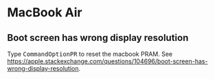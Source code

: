 # MacBook Air

## Boot screen has wrong display resolution
Type <kbd>Command</kbd><kbd>Option</kbd><kbd>P</kbd><kbd>R</kbd> to reset the macbook PRAM.
See <https://apple.stackexchange.com/questions/104696/boot-screen-has-wrong-display-resolution>.
